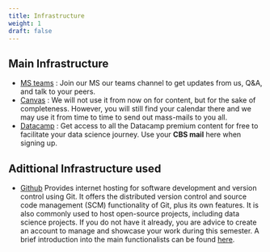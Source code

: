 ```yaml
---
title: Infrastructure
weight: 1
draft: false
---
```


## Main Infrastructure

* [MS teams](https://teams.microsoft.com/l/team/19%3abm-JAaOlTtghCfDJlCKumG9pkFCM2mYPz1_9mQJU22E1%40thread.tacv2/conversations?groupId=2810e338-fbb5-4660-a3d5-458cf6716a1d&tenantId=875c414e-5d00-4cdb-b77a-deae5d6ab201)
: Join our MS our teams channel to get updates from us, Q&A, and talk to your peers.
* [Canvas](https://cbscanvas.instructure.com/courses/28389)
: We will not use it from now on for content, but for the sake of completeness. However, you will still find your calendar there and we may use it from time to time to send out mass-mails to you all.
* [Datacamp](https://www.datacamp.com/groups/shared_links/b6c7e614faa128cfc15bec8b306daadc8b5ab10920bc5397c64eef5a534ae876)
: Get access to all the Datacamp premium content for free to facilitate your data science journey. Use your **CBS mail** here when signing up.


## Adittional Infrastructure used

* [Github](https://github.com/) Provides internet hosting for software development and version control using Git. It offers the distributed version control and source code management (SCM) functionality of Git, plus its own features. It is also commonly used to host open-source projects, including data science projects. If you do not have it already, you are advice to create an account to manage and showcase your work during this semester. A brief introduction into the main functionalists can be found [here](https://guides.github.com/activities/hello-world/).
